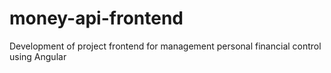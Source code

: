 # money-api-frontend
Development of project frontend for management personal financial control using Angular
